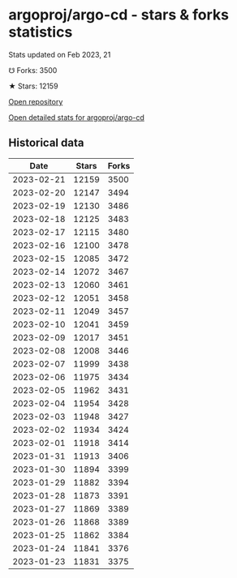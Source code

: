 # argoproj/argo-cd - stars & forks statistics

Stats updated on Feb 2023, 21

☋ Forks: 3500

★ Stars: 12159

[Open repository](https://github.com/argoproj/argo-cd)

[Open detailed stats for argoproj/argo-cd](https://reviewgithub.com/rep/argoproj/argo-cd)

## Historical data
| Date | Stars | Forks |
|------|-------|-------|
| 2023-02-21 | 12159 | 3500 | 
| 2023-02-20 | 12147 | 3494 | 
| 2023-02-19 | 12130 | 3486 | 
| 2023-02-18 | 12125 | 3483 | 
| 2023-02-17 | 12115 | 3480 | 
| 2023-02-16 | 12100 | 3478 | 
| 2023-02-15 | 12085 | 3472 | 
| 2023-02-14 | 12072 | 3467 | 
| 2023-02-13 | 12060 | 3461 | 
| 2023-02-12 | 12051 | 3458 | 
| 2023-02-11 | 12049 | 3457 | 
| 2023-02-10 | 12041 | 3459 | 
| 2023-02-09 | 12017 | 3451 | 
| 2023-02-08 | 12008 | 3446 | 
| 2023-02-07 | 11999 | 3438 | 
| 2023-02-06 | 11975 | 3434 | 
| 2023-02-05 | 11962 | 3431 | 
| 2023-02-04 | 11954 | 3428 | 
| 2023-02-03 | 11948 | 3427 | 
| 2023-02-02 | 11934 | 3424 | 
| 2023-02-01 | 11918 | 3414 | 
| 2023-01-31 | 11913 | 3406 | 
| 2023-01-30 | 11894 | 3399 | 
| 2023-01-29 | 11882 | 3394 | 
| 2023-01-28 | 11873 | 3391 | 
| 2023-01-27 | 11869 | 3389 | 
| 2023-01-26 | 11868 | 3389 | 
| 2023-01-25 | 11862 | 3384 | 
| 2023-01-24 | 11841 | 3376 | 
| 2023-01-23 | 11831 | 3375 | 

